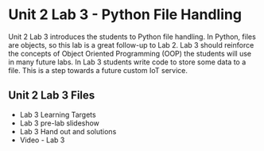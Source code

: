 # Unit 2 Lab 3 - Python File Handling

Unit 2 Lab 3 introduces the students to Python file handling.  In Python, files are objects, 
so this lab is a great follow-up to Lab 2.  Lab 3 should reinforce the concepts of Object Oriented 
Programming (OOP) the students will use in many future labs.  In Lab 3 students write code to 
store some data to a file.  This is a step towards a future custom IoT service.

## Unit 2 Lab 3 Files

* Lab 3 Learning Targets
* Lab 3 pre-lab slideshow
* Lab 3 Hand out and solutions
* Video - Lab 3
